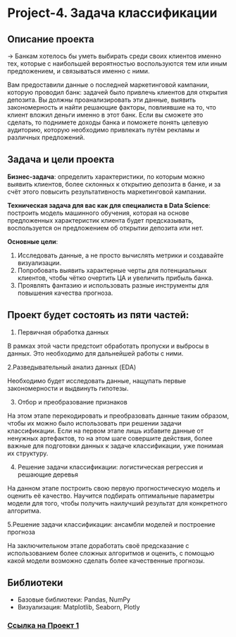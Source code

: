 # Project-4. Задача классификации

## Описание проекта
→ Банкам хотелось бы уметь выбирать среди своих клиентов именно тех, которые с наибольшей вероятностью воспользуются тем или иным предложением, и связываться именно с ними.

Вам предоставили данные о последней маркетинговой кампании, которую проводил банк: задачей было привлечь клиентов для открытия депозита. Вы должны проанализировать эти данные, выявить закономерность и найти решающие факторы, повлиявшие на то, что клиент вложил деньги именно в этот банк. Если вы сможете это сделать, то поднимете доходы банка и поможете понять целевую аудиторию, которую необходимо привлекать путём рекламы и различных предложений.

## Задача и цели проекта 
**Бизнес-задача**: определить характеристики, по которым можно выявить клиентов, более склонных к открытию депозита в банке, и за счёт этого повысить результативность маркетинговой кампании.

**Техническая задача для вас как для специалиста в Data Science**: построить модель машинного обучения, которая на основе предложенных характеристик клиента будет предсказывать, воспользуется он предложением об открытии депозита или нет.

**Основные цели**:

1. Исследовать данные, а не просто вычислять метрики и создавайте визуализации.
2. Попробовать выявить характерные черты для потенциальных клиентов, чтобы чётко очертить ЦА и увеличить прибыль банка.
3. Проявлять фантазию и использовать разные инструменты для повышения качества прогноза.

## Проект будет состоять из пяти частей:

1. Первичная обработка данных

В рамках этой части предстоит обработать пропуски и выбросы в данных. Это необходимо для дальнейшей работы с ними.

2.Разведывательный анализ данных (EDA)

Необходимо будет исследовать данные, нащупать первые закономерности и выдвинуть гипотезы.

3. Отбор и преобразование признаков

На этом этапе перекодировать и преобразовать данные таким образом, чтобы их можно было использовать при решении задачи классификации. Если на первом этапе лишь избавите данные от ненужных артефактов, то на этом шаге совершите действия, более важные для подготовки данных к задаче классификации, уже понимая их структуру.

4. Решение задачи классификации: логистическая регрессия и решающие деревья

На данном этапе построить свою первую прогностическую модель и оценить её качество. Научится подбирать оптимальные параметры модели для того, чтобы получить наилучший результат для конкретного алгоритма.

5.Решение задачи классификации: ансамбли моделей и построение прогноза

На заключительном этапе  доработать своё предсказание с использованием более сложных алгоритмов и оценить, с помощью какой модели возможно сделать более качественные прогнозы.

## Библиотеки
* Базовые библиотеки: Pandas, NumPy
* Визуализация: Matplotlib, Seaborn, Plotly

### [Cсылка на Проект 1](https://github.com/Amina313/Project-1/blob/main/Project_1.ipynb)


